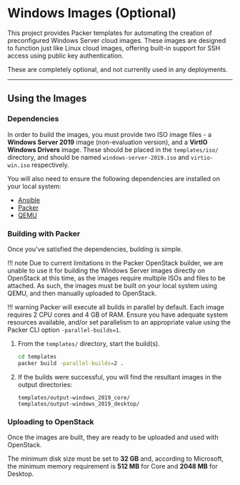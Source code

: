 # Windows Images (Optional)

This project provides Packer templates for automating the creation of
 preconfigured Windows Server cloud images. These images are designed to
 function just like Linux cloud images, offering built-in support for SSH
 access using public key authentication.

These are completely optional, and not currently used in any deployments.

---

## Using the Images

### Dependencies

In order to build the images, you must provide two ISO image files - a
 **Windows Server 2019** image (non-evaluation version), and a **VirtIO
 Windows Drivers** image. These should be placed in the `templates/iso/`
 directory, and should be named `windows-server-2019.iso` and
 `virtio-win.iso` respectively.

You will also need to ensure the following dependencies are installed on your
 local system:

- [Ansible](https://www.ansible.com/)
- [Packer](https://packer.io/)
- [QEMU](https://qemu.org/)

### Building with Packer

Once you've satisfied the dependencies, building is simple.

!!! note
    Due to current limitations in the Packer OpenStack builder, we are
    unable to use it for building the Windows Server images directly on
    OpenStack at this time, as the images require multiple ISOs and files to
    be attached. As such, the images must be built on your local system using
    QEMU, and then manually uploaded to OpenStack.

!!! warning
    Packer will execute all builds in parallel by default. Each image requires
    2 CPU cores and 4 GB of RAM. Ensure you have adequate system resources
    available, and/or set parallelism to an appropriate value using the Packer
    CLI option `-parallel-builds=1`.

1. From the `templates/` directory, start the build(s).

    ```bash
    cd templates
    packer build -parallel-builds=2 .
    ```

1. If the builds were successful, you will find the resultant images in the
   output directories:

    ```text
    templates/output-windows_2019_core/
    templates/output-windows_2019_desktop/
    ```

### Uploading to OpenStack

Once the images are built, they are ready to be uploaded and used with
 OpenStack.

The minimum disk size must be set to **32 GB** and, according to Microsoft, the
 minimum memory requirement is **512 MB** for Core and **2048 MB** for Desktop.
